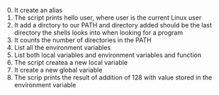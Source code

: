 0. It create an alias
1. The script prints hello user, where user is the current Linux user
3. It add a dirctory to our PATH and directory added should be the last directory the shells looks into when looking for a program
4. It counts the number of directories in the PATH
5. List all the environment variables
6. List both local variables and environment variables and function
7. The script createa a new local variable
8. It create a new global variable
9. The scrip prints the result of addition of 128 with value stored in the environment variable 
